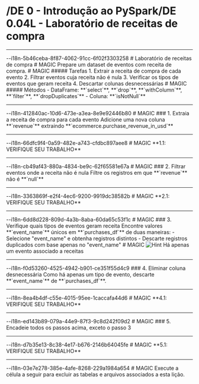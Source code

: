 # /DE 0 - Introdução ao PySpark/DE 0.04L - Laboratório de receitas de compra
<hr>--i18n-5b46ceba-8f87-4062-91cc-6f02f3303258
# Laboratório de receitas de compra
# MAGIC
Prepare um dataset de eventos com receita de compra.
# MAGIC
##### Tarefas
1. Extrair a receita de compra de cada evento
2. Filtrar eventos cuja receita não é nula
3. Verificar os tipos de eventos que geram receita
4. Descartar colunas desnecessárias
# MAGIC
##### Métodos
- DataFrame: **`select`**, **`drop`**, **`withColumn`**, **`filter`**, **`dropDuplicates`**
- Coluna: **`isNotNull`**

<hr>--i18n-412840ac-10d6-473e-a3ea-8e9e92446b80
# MAGIC
### 1. Extraia a receita de compra para cada evento
Adicione uma nova coluna **`revenue`** extraindo **`ecommerce.purchase_revenue_in_usd`**

<hr>--i18n-66dfc9f4-0a59-482e-a743-cfdbc897aee8
# MAGIC
**1.1: VERIFIQUE SEU TRABALHO**

<hr>--i18n-cb49af43-880a-4834-be9c-62f65581e67a
# MAGIC
### 2. Filtrar eventos onde a receita não é nula
Filtre os registros em que **`revenue`** não é **`null`**

<hr>--i18n-3363869f-e2f4-4ec6-9200-9919dc38582b
# MAGIC
**2.1: VERIFIQUE SEU TRABALHO**

<hr>--i18n-6dd8d228-809d-4a3b-8aba-60da65c53f1c
# MAGIC
### 3. Verifique quais tipos de eventos geram receita
Encontre valores **`event_name`** únicos em **`purchases_df`** de duas maneiras:
- Selecione "event_name" e obtenha registros distintos
- Descarte registros duplicados com base apenas no "event_name"
# MAGIC
<img src="https://files.training.databricks.com/images/icon_hint_32.png" alt="Hint"> Há apenas um evento associado a receitas

<hr>--i18n-f0d53260-4525-4942-b901-ce351f55d4c9
### 4. Eliminar coluna desnecessária
Como há apenas um tipo de evento, descarte **`event_name`** de **`purchases_df`**.

<hr>--i18n-8ea4b4df-c55e-4015-95ee-1caccafa44d6
# MAGIC
**4.1: VERIFIQUE SEU TRABALHO**

<hr>--i18n-ed143b89-079a-44e9-87f3-9c8d242f09d2
# MAGIC
### 5. Encadeie todos os passos acima, exceto o passo 3

<hr>--i18n-d7b35e13-8c38-4e17-b676-2146b64045fe
# MAGIC
**5.1: VERIFIQUE SEU TRABALHO**

<hr>--i18n-03e7e278-385e-4afe-8268-229a1984a654
# MAGIC
Execute a célula a seguir para excluir as tabelas e arquivos associados a esta lição.

